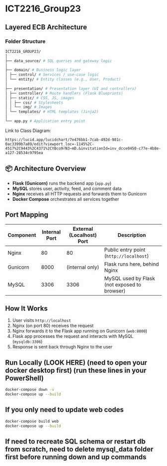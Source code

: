 # ICT2216_Group23

## Layered ECB Architecture

### Folder Structure
```bash
ICT2216_GROUP23/
│
├── data_source/ # SQL queries and gateway logic
│
├── domain/ # Business logic layer
│ ├── control/ # Services / use-case logic
│ └── entity/ # Entity classes (e.g., User, Product)
│
├── presentation/ # Presentation layer (UI and controllers)
│ ├── controller/ # Route handlers (Flask Blueprints)
│ ├── static/ # CSS, JS, images
│ │ ├── css/ # Stylesheets
│ │ └── img/ # Images 
│ └── templates/ # HTML templates (Jinja2)
│
└── app.py # Application entry point
```
Link to Class Diagram:

    https://lucid.app/lucidchart/7e476bb1-7cab-492d-981c-0ac3399b7a89/edit?viewport_loc=-1145%2C-4517%2C9443%2C4371%2CYBco9rN3~mD.&invitationId=inv_dcce0450-c77e-4b8e-a127-28534c9795ea

## 📦 Architecture Overview

- **Flask (Gunicorn)** runs the backend app (`app.py`)
- **MySQL** stores user, activity, feed, and comment data
- **Nginx** receives all HTTP requests and forwards them to Gunicorn
- **Docker Compose** orchestrates all services together

## Port Mapping

| Component | Internal Port | External (Localhost) Port | Description                         |
|-----------|---------------|----------------------------|-------------------------------------|
| Nginx     | 80            | 80                         | Public entry point (`http://localhost`) |
| Gunicorn  | 8000          | (internal only)            | Flask runs here, behind Nginx       |
| MySQL     | 3306          | 3306                       | MySQL used by Flask (not exposed to browser) |

## How It Works

1. User visits `http://localhost`
2. Nginx (on port 80) receives the request
3. Nginx forwards it to the Flask app running on Gunicorn (`web:8000`)
4. Flask app processes the request and interacts with MySQL (`mysqldb:3306`)
5. Response is sent back through Nginx to the user

## Run Locally (LOOK HERE) (need to open your docker desktop first) (run these lines in your PowerShell)

```bash
docker-compose down -v
docker-compose up --build
```
## If you only need to update web codes

```bash
docker-compose build web
docker-compose up --build
```

## If need to recreate SQL schema or restart db from scratch, need to delete mysql_data folder first before running down and up commands